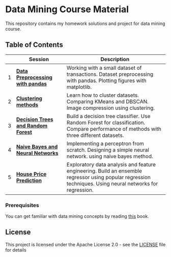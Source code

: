 # Data Mining Course Material

This repository contains my homework solutions and project for data mining course.

## Table of Contents

| | Session | Description |
| --- | --- | --- | 
|1| **[Data Preprocessing with pandas](HW1)** | Working with a small dataset of transactions.  Dataset preprocessing with pandas. Plotting figures with matplotlib.
|2| **[Clustering methods](HW2)** | Learn how to cluster datasets. Comparing KMeans and DBSCAN. Image compression using clustering.
|3| **[Decision Trees and Random Forest](HW3)** | Build a decision tree classifier. Use Random Forest for classification. Compare performance of methods with three different datasets.
|4| **[Naive Bayes and Neural Networks](HW4)** | Implementing a perceptron from scratch. Designing a simple neural network. using naive bayes method.
|5| **[House Price Prediction](Project)** |  Exploratory data analysis and feature engineering. Build an ensemble regressor using popular regression techniques. Using neural networks for regression.


### Prerequisites

You can get familiar with data mining concepts by reading [this](https://www.researchgate.net/publication/234800045_Data_mining_concepts_and_techniques_by_Jiawei_Han_and_Micheline_Kamber) book.

## License

This project is licensed under the Apache License 2.0 - see the [LICENSE](LICENSE) file for details


